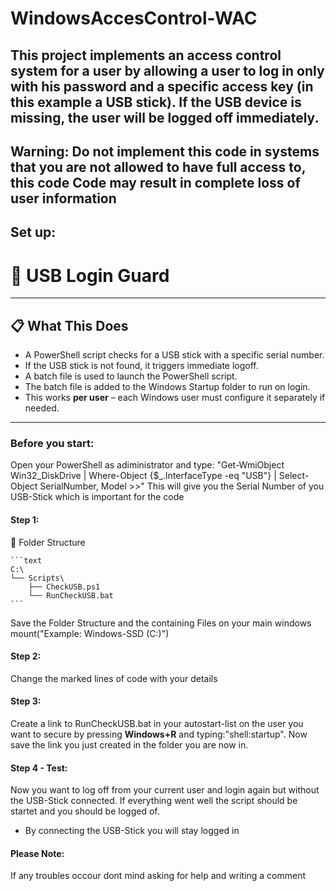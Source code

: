 # WindowsAccesControl-WAC
This project implements an access control system for a user by allowing a user to log in only with his password and a specific access key (in this example a USB stick).
If the USB device is missing, the user will be logged off immediately.
---
## Warning: Do not implement this code in systems that you are not allowed to have full access to, this code Code may result in complete loss of user information

## Set up:

# 🔐 USB Login Guard
---

## 📋 What This Does

- A PowerShell script checks for a USB stick with a specific serial number.
- If the USB stick is not found, it triggers immediate logoff.
- A batch file is used to launch the PowerShell script.
- The batch file is added to the Windows Startup folder to run on login.
- This works **per user** – each Windows user must configure it separately if needed.

---

### Before you start:

  Open your PowerShell as adiministrator and type: "Get-WmiObject Win32_DiskDrive | Where-Object {$_.InterfaceType -eq "USB"} | Select-Object SerialNumber, Model >>"
  This will give you the Serial Number of you USB-Stick which is important for the code

#### Step 1:

  📁 Folder Structure

    ```text
    C:\
    └── Scripts\
        ├── CheckUSB.ps1
        └── RunCheckUSB.bat
    ```
  Save the Folder Structure and the containing Files on your main windows mount("Example: Windows-SSD (C:)")

#### Step 2:

  Change the marked lines of code with your details

#### Step 3: 

  Create a link to RunCheckUSB.bat in your autostart-list on the user you want to secure by pressing **Windows+R** and typing:"shell:startup".
  Now save the link you just created in the folder you are now in.

#### Step 4 - Test:

  Now you want to log off from your current user and login again but without the USB-Stick connected.
  If everything went well the script should be startet and you should be logged of.

  - By connecting the USB-Stick you will stay logged in

#### Please Note:

  If any troubles occour dont mind asking for help and writing a comment
